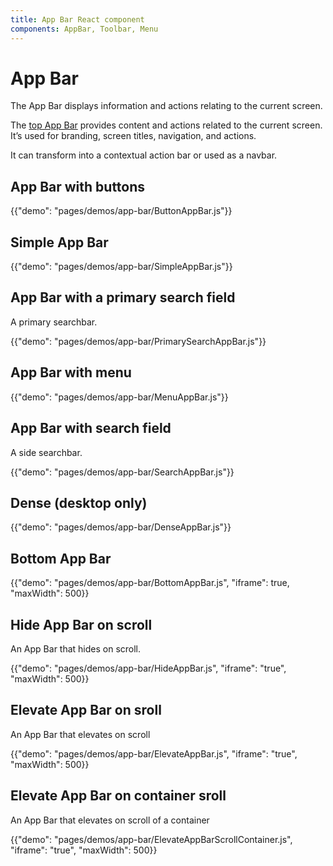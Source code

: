```yaml
---
title: App Bar React component
components: AppBar, Toolbar, Menu
---
```


# App Bar

<p class="description">The App Bar displays information and actions relating to the current screen.</p>

The [top App Bar](https://material.io/design/components/app-bars-top.html) provides content and actions related to the current screen. It’s used for branding, screen titles, navigation, and actions.

It can transform into a contextual action bar or used as a navbar.

## App Bar with buttons

{{"demo": "pages/demos/app-bar/ButtonAppBar.js"}}

## Simple App Bar

{{"demo": "pages/demos/app-bar/SimpleAppBar.js"}}

## App Bar with a primary search field

A primary searchbar.

{{"demo": "pages/demos/app-bar/PrimarySearchAppBar.js"}}

## App Bar with menu

{{"demo": "pages/demos/app-bar/MenuAppBar.js"}}

## App Bar with search field

A side searchbar.

{{"demo": "pages/demos/app-bar/SearchAppBar.js"}}

## Dense (desktop only)

{{"demo": "pages/demos/app-bar/DenseAppBar.js"}}

## Bottom App Bar

{{"demo": "pages/demos/app-bar/BottomAppBar.js", "iframe": true, "maxWidth": 500}}

## Hide App Bar on scroll

An App Bar that hides on scroll.

{{"demo": "pages/demos/app-bar/HideAppBar.js", "iframe": "true", "maxWidth": 500}}

## Elevate App Bar on sroll

An App Bar that elevates on scroll

{{"demo": "pages/demos/app-bar/ElevateAppBar.js", "iframe": "true", "maxWidth": 500}}

## Elevate App Bar on container sroll

An App Bar that elevates on scroll of a container

{{"demo": "pages/demos/app-bar/ElevateAppBarScrollContainer.js", "iframe": "true", "maxWidth": 500}}
